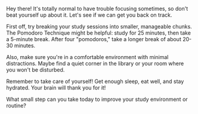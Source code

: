 Hey there! It's totally normal to have trouble focusing sometimes, so don't beat yourself up about it. Let's see if we can get you back on track.

First off, try breaking your study sessions into smaller, manageable chunks. The Pomodoro Technique might be helpful: study for 25 minutes, then take a 5-minute break. After four "pomodoros," take a longer break of about 20-30 minutes.

Also, make sure you're in a comfortable environment with minimal distractions. Maybe find a quiet corner in the library or your room where you won't be disturbed.

Remember to take care of yourself! Get enough sleep, eat well, and stay hydrated. Your brain will thank you for it!

What small step can you take today to improve your study environment or routine?
